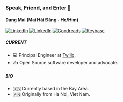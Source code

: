 ### Speak, Friend, and Enter [🚪](https://lotr.fandom.com/wiki/Doors_of_Durin)

#### Dang Mai (Mai Hải Đăng - He/Him)

<a href="https://www.linkedin.com/in/dangmai" target="_blank"><img alt="LinkedIn" src="https://img.shields.io/badge/-LinkedIn-0077B5?style=flat-square&logo=Linkedin&logoColor=white"></a>
<a href="https://twitter.com/dangmai" target="_blank"><img alt="LinkedIn" src="https://img.shields.io/badge/Twitter-1DA1F2?style=flat-square&logo=twitter&logoColor=white"></a>
<a href="https://www.goodreads.com/user/show/13658507-dang" target="_blank"><img alt="Goodreads" src="https://img.shields.io/static/v1?style=flat-square&message=Goodreads&color=372213&logo=Goodreads&logoColor=FFFFFF&label="></a>
<a href="https://keybase.io/dangmai" target="_blank"><img alt="Keybase" src="https://img.shields.io/static/v1?style=flat-square&message=Keybase&color=33A0FF&logo=Keybase&logoColor=FFFFFF&label="></a>
 
##### CURRENT

- 💻 Principal Engineer at [Twilio](https://github.com/twilio).
- ✍️ Open Source software developer and advocate.

##### BIO

- 🇺🇸 Currently based in the Bay Area.
- 🇻🇳 Originally from Ha Noi, Viet Nam.
